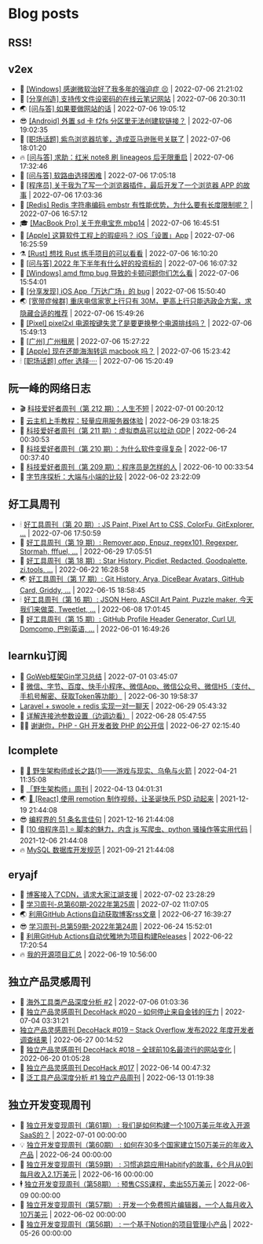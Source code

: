 # Blog posts
## RSS!



## v2ex

<!-- v2ex:START  -->
- 🫶 [[Windows] 感谢微软治好了我多年的强迫症 😣](https://www.v2ex.com/t/864576#reply0) | 2022-07-06 21:21:02 
- 🧰 [[分享创造] 支持传文件设密码的在线云笔记网站](https://www.v2ex.com/t/864575#reply0) | 2022-07-06 20:30:11 
- 🌏 [[问与答] 如果要做网站的话](https://www.v2ex.com/t/864574#reply4) | 2022-07-06 19:05:12 
- 😎 [[Android] 外置 sd 卡 f2fs 分区里无法创建软链接？](https://www.v2ex.com/t/864573#reply1) | 2022-07-06 19:02:35 
- 💂 [[职场话题] 紫鸟浏览器坑爹，造成亚马逊账号关联了](https://www.v2ex.com/t/864572#reply0) | 2022-07-06 18:01:20 
- 🔥 [[问与答] 求助：红米 note8 刷 lineageos 后无限重启](https://www.v2ex.com/t/864571#reply0) | 2022-07-06 17:32:46 
- 🦅 [[问与答] 软路由选择困难](https://www.v2ex.com/t/864570#reply6) | 2022-07-06 17:05:18 
- 🙉 [[程序员] 关于我为了写一个浏览器插件，最后开发了一个浏览器 APP 的故事](https://www.v2ex.com/t/864569#reply3) | 2022-07-06 17:03:36 
- 💫 [[Redis] Redis 字符串编码 embstr 有性能优势，为什么要有长度限制呢？](https://www.v2ex.com/t/864567#reply1) | 2022-07-06 16:57:12 
- 🎓 [[MacBook Pro] 关于充电宝充 mbp14](https://www.v2ex.com/t/864565#reply0) | 2022-07-06 16:45:51 
- 🗽 [[Apple] 这算软件工程上的瑕疵吗？ iOS「设置」App](https://www.v2ex.com/t/864564#reply2) | 2022-07-06 16:25:59 
- ⚗️ [[Rust] 想找 Rust 练手项目的可以看看](https://www.v2ex.com/t/864563#reply2) | 2022-07-06 16:10:20 
- 🦍 [[问与答] 2022 年下半年有什么好的投资标的](https://www.v2ex.com/t/864562#reply0) | 2022-07-06 16:07:32 
- 🤩 [[Windows] amd ftmp bug 导致的卡顿问题你们怎么看](https://www.v2ex.com/t/864560#reply2) | 2022-07-06 15:54:01 
- 🙉 [[分享发现] iOS App「万达广场」的 bug](https://www.v2ex.com/t/864559#reply0) | 2022-07-06 15:50:40 
- 🌏 [[宽带症候群] 重庆电信家宽上行只有 30M，更高上行只能选政企方案，求隐藏合适的推荐](https://www.v2ex.com/t/864558#reply0) | 2022-07-06 15:49:26 
- 🐘 [[Pixel] pixel2xl 电源按键失灵了是要更换整个电源排线吗？](https://www.v2ex.com/t/864557#reply0) | 2022-07-06 15:49:13 
- 🧰 [[广州] 广州租房](https://www.v2ex.com/t/864556#reply0) | 2022-07-06 15:27:22 
- 💃 [[Apple] 现在还能海淘转运 macbook 吗？](https://www.v2ex.com/t/864555#reply2) | 2022-07-06 15:23:42 
- 🕯 [[职场话题] offer 选择····](https://www.v2ex.com/t/864554#reply1) | 2022-07-06 15:20:49 <!-- v2ex:END -->

## 阮一峰的网络日志

<!-- ruanyf:START -->
- 🎬 [科技爱好者周刊（第 212 期）：人生不短](http://www.ruanyifeng.com/blog/2022/07/weekly-issue-212.html) | 2022-07-01 00:20:12 
- 💄 [云主机上手教程：轻量应用服务器体验](http://www.ruanyifeng.com/blog/2022/06/cloud-server-getting-started-tutorial.html) | 2022-06-29 03:18:25 
- 🐎 [科技爱好者周刊（第 211 期）：虚拟商品可以拉动 GDP](http://www.ruanyifeng.com/blog/2022/06/weekly-issue-211.html) | 2022-06-24 00:30:53 
- 🤔 [科技爱好者周刊（第 210 期）：为什么软件变得复杂](http://www.ruanyifeng.com/blog/2022/06/weekly-issue-210.html) | 2022-06-17 00:37:40 
- 🧠 [科技爱好者周刊（第 209 期）：程序员是怎样的人](http://www.ruanyifeng.com/blog/2022/06/weekly-issue-209.html) | 2022-06-10 00:33:54 
- 🎃 [字节序探析：大端与小端的比较](http://www.ruanyifeng.com/blog/2022/06/endianness-analysis.html) | 2022-06-02 23:22:09 <!-- ruanyf:END -->

## 好工具周刊

<!-- bestxtools:START -->
- 🕯 [好工具周刊（第 20 期）: JS Paint, Pixel Art to CSS, ColorFu, GitExplorer, ...](https://discuss-cn.bestxtools.com/d/57/1) | 2022-07-06 17:50:59 
- 🦩 [好工具周刊（第 19 期）: Remover.app, Enpuz, regex101, Regexper, Stormah, fffuel, ...](https://discuss-cn.bestxtools.com/d/56/1) | 2022-06-29 17:05:51 
- 🦄 [好工具周刊（第 18 期）: Star History, Picdiet, Redacted, Goodpalette, zi.tools, ...](https://discuss-cn.bestxtools.com/d/47/1) | 2022-06-22 16:28:58 
- 🌏 [好工具周刊（第 17 期）: Git History, Arya, DiceBear Avatars, GitHub Card, Griddy, ...](https://discuss-cn.bestxtools.com/d/43/1) | 2022-06-15 18:58:45 
- 🕯 [好工具周刊（第 16 期）: JSON Hero, ASCII Art Paint, Puzzle maker, 今天我们来做菜, Tweetlet, ...](https://discuss-cn.bestxtools.com/d/42/1) | 2022-06-08 17:01:45 
- 📝 [好工具周刊（第 15 期）: GitHub Profile Header Generator, Curl UI, Domcomp, 巴别英语, ...](https://discuss-cn.bestxtools.com/d/40/1) | 2022-06-01 16:49:26 <!-- bestxtools:END -->


## learnku订阅

<!-- learnku:START -->
- 🦅 [GoWeb框架Gin学习总结](https://learnku.com/articles/69259) | 2022-07-01 03:45:07 
- 🦅 [微信、字节、百度、快手小程序、微信App、微信公众号、微信H5（支付、手机号解密、获取Token等功能）](https://learnku.com/articles/69235) | 2022-06-30 19:58:37 
-  [Laravel + swoole + redis 实现一对一聊天](https://learnku.com/articles/69154) | 2022-06-29 05:43:32 
- 🌈 [详解连接池参数设置（边调边看）](https://learnku.com/articles/69111) | 2022-06-28 05:47:55 
- 🧑‍🏫 [谢谢你，PHP - GH 开发者致 PHP 的公开信](https://learnku.com/php/t/69054) | 2022-06-27 02:15:40 <!-- learnku:END -->



## lcomplete

<!-- lcomplete:START -->
- 🫶 [🐒 野生架构师成长之路&lpar;1&rpar;——游戏与现实、乌龟与火箭](http://codelc.com/post/growup/s01/) | 2022-04-21 11:35:08 
- 🧰 [「野生架构师」周刊](http://codelc.com/post/essay/%E9%87%8E%E7%94%9F%E6%9E%B6%E6%9E%84%E5%B8%88%E5%91%A8%E5%88%8A%E4%BB%8B%E7%BB%8D/) | 2022-04-13 04:01:31 
- 🌏 [🎄 [React] 使用 remotion 制作视频，让圣诞快乐 PSD 动起来](http://codelc.com/post/dev/js/remotion/) | 2021-12-19 21:44:08 
- 😎 [编程界的 51 条名言佳句](http://codelc.com/post/dev/thinking/quotes/) | 2021-12-16 21:44:08 
- 💂 [[10 倍程序员] ⭐ 脚本的魅力，内含 js 写爬虫、python 骚操作等实用代码](http://codelc.com/post/dev/10x/script/) | 2021-12-06 21:44:08 
- 🔥 [MySQL 数据库开发规范](http://codelc.com/post/dev/db/mysql_standard/) | 2021-09-21 21:44:08 <!-- lcomplete:END -->

## eryajf

<!-- eryajf:START -->
- 🫶 [博客接入了CDN，请求大家江湖支援](https://wiki.eryajf.net/pages/5f559d/) | 2022-07-02 23:28:29 
- 🧰 [学习周刊-总第60期-2022年第25周](https://wiki.eryajf.net/pages/bff449/) | 2022-07-02 11:07:05 
- 🌏 [利用GitHub Actions自动获取博客rss文章](https://wiki.eryajf.net/pages/1b1ba3/) | 2022-06-27 16:39:27 
- 😎 [学习周刊-总第59期-2022年第24周](https://wiki.eryajf.net/pages/b0bdd0/) | 2022-06-24 15:52:01 
- 💂 [利用GitHub Actions自动优雅地为项目构建Releases](https://wiki.eryajf.net/pages/f3e878/) | 2022-06-22 17:20:54 
- 🔥 [我的开源项目汇总](https://wiki.eryajf.net/pages/67892e/) | 2022-06-19 10:56:00 <!-- eryajf:END -->



## 独立产品灵感周刊

<!-- DecoHack:START -->
- 🦣 [海外工具类产品深度分析 #2](https://www.decohack.com/Post/746) | 2022-07-06 01:03:36 
- 🤡 [独立产品灵感周刊 DecoHack #020 – 如何停止来自金钱的压力](https://www.decohack.com/Post/728) | 2022-07-04 03:31:21 
-  [独立产品灵感周刊 DecoHack #019 – Stack Overflow 发布2022 年度开发者调查结果](https://www.decohack.com/Post/699) | 2022-06-27 00:14:52 
- 🐲 [独立产品灵感周刊 DecoHack #018 – 全球前10名最流行的网站变化](https://www.decohack.com/Post/680) | 2022-06-20 01:05:28 
- 🦅 [独立产品灵感周刊 DecoHack #017](https://www.decohack.com/Post/663) | 2022-06-14 00:47:32 
- 🧰 [泛工具产品深度分析 #1 独立产品周刊](https://www.decohack.com/Post/653) | 2022-06-13 01:19:38 <!-- DecoHack:END -->

## 独立开发变现周刊

<!-- easyindie:START -->
- 💂 [独立开发变现周刊（第61期） : 我们是如何构建一个100万美元年收入开源SaaS的？](https://www.ezindie.com/weekly/issue-61) | 2022-07-01 00:00:00 
- 💡 [独立开发变现周刊（第60期） : 如何在30多个国家建立150万美元的年收入产品](https://www.ezindie.com/weekly/issue-60) | 2022-06-24 00:00:00 
- 🌋 [独立开发变现周刊（第59期） : 习惯追踪应用Habitify的故事，6个月从0到每月收入2.1万美元](https://www.ezindie.com/weekly/issue-59) | 2022-06-16 00:00:00 
- 🕴 [独立开发变现周刊（第58期） : 预售CSS课程，卖出55万美元](https://www.ezindie.com/weekly/issue-58) | 2022-06-09 00:00:00 
- 🎊 [独立开发变现周刊（第57期） : 开发一个免费照片编辑器，一个人每月收入10万美元](https://www.ezindie.com/weekly/issue-57) | 2022-06-02 00:00:00 
- 🤔 [独立开发变现周刊（第56期） : 一个基于Notion的项目管理小产品](https://www.ezindie.com/weekly/issue-56) | 2022-05-26 00:00:00 <!-- easyindie:END -->



